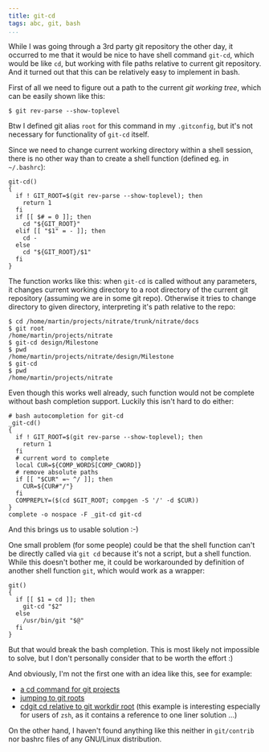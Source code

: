 ```yaml
---
title: git-cd
tags: abc, git, bash
...
```


While I was going through a 3rd party git repository the other day, it occurred
to me that it would be nice to have shell command `git-cd`, which would be
like `cd`, but working with file paths relative to current git repository. And
it turned out that this can be relatively easy to implement in bash.

<!--break-->

First of all we need to figure out a path to the current *git working tree*,
which can be easily shown like this:


```
$ git rev-parse --show-toplevel
```

Btw I defined git alias `root` for this command in my `.gitconfig`, but it's
not necessary for functionality of `git-cd` itself.

Since we need to change current working directory within a shell session, there
is no other way than to create a shell function (defined eg. in `~/.bashrc`):

```
git-cd()
{
  if ! GIT_ROOT=$(git rev-parse --show-toplevel); then
    return 1
  fi
  if [[ $# = 0 ]]; then
    cd "${GIT_ROOT}"
  elif [[ "$1" = - ]]; then
    cd -
  else
    cd "${GIT_ROOT}/$1"
  fi
}
```

The function works like this: when `git-cd` is called without any parameters,
it changes current working directory to a root directory of the current git
repository (assuming we are in some git repo). Otherwise it tries to change
directory to given directory, interpreting it's path relative to the repo:

```
$ cd /home/martin/projects/nitrate/trunk/nitrate/docs
$ git root
/home/martin/projects/nitrate
$ git-cd design/Milestone
$ pwd
/home/martin/projects/nitrate/design/Milestone
$ git-cd
$ pwd
/home/martin/projects/nitrate
```

Even though this works well already, such function would not be complete
without bash completion support. Luckily this isn't hard to do either:

```
# bash autocompletion for git-cd
_git-cd()
{
  if ! GIT_ROOT=$(git rev-parse --show-toplevel); then
    return 1
  fi
  # current word to complete
  local CUR=${COMP_WORDS[COMP_CWORD]}
  # remove absolute paths
  if [[ "$CUR" =~ ^/ ]]; then
    CUR=${CUR#"/"}
  fi
  COMPREPLY=($(cd $GIT_ROOT; compgen -S '/' -d $CUR))
}
complete -o nospace -F _git-cd git-cd
```

And this brings us to usable solution :-)

One small problem (for some people) could be that the shell function can't
be directly called via `git cd` because it's not a script, but a shell
function. While this doesn't bother me, it could be workarounded by definition
of another shell function `git`, which would work as a wrapper:

```
git()
{
  if [[ $1 = cd ]]; then
    git-cd "$2"
  else
    /usr/bin/git "$@"
  fi
}
```

But that would break the bash completion. This is most likely not impossible
to solve, but I don't personally consider that to be worth the effort :)

And obviously, I'm not the first one with an idea like this, see for example:

- [a cd command for git projects](http://www.michaelvobrien.com/blog/2009/01/a-cd-command-for-git-projects/)
- [jumping to git roots](http://codification.wordpress.com/2011/11/14/jumping-to-git-roots/)
- [cdgit cd relative to git workdir root](http://git.661346.n2.nabble.com/cdgit-cd-relative-to-git-workdir-root-td7596367.html)
  (this example is interesting especially for users of `zsh`, as it contains
  a reference to one liner solution ...)

On the other hand, I haven't found anything like this neither in `git/contrib`
nor bashrc files of any GNU/Linux distribution.

